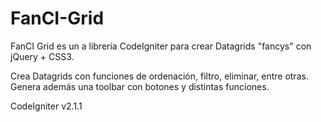 FanCI-Grid
==========

FanCI Grid es un a librería CodeIgniter para crear Datagrids "fancys" con jQuery + CSS3.

Crea Datagrids con funciones de ordenación, filtro, eliminar, entre otras.
Genera además una toolbar con botones y distintas funciones.

CodeIgniter v2.1.1

